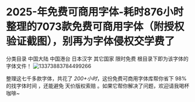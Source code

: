 # 2025-年免费可商用字体-耗时876小时整理的7073款免费可商用字体（附授权验证截图），别再为字体侵权交学费了
分类目录
  中国大陆
  中国港台
  日本汉字
  其它国家
  限时免费
根目录下即为该字体的字体文件！
![13373883784499266](https://github.com/user-attachments/assets/b49aedb5-dee4-443d-9950-fa8f4e7bd332)

整理这七千多款字体，共花了 *200+小时*，这份免费可商用字体库帮你省下 98% 的找字体时间 ，还能避免 天价版权索赔 。如果它帮你解决了问题，欢迎请我喝杯咖啡~
